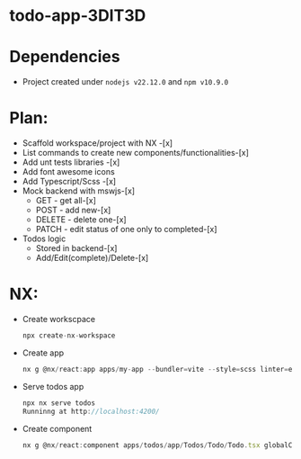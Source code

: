 # todo-app-3DIT3D

# Dependencies
* Project created under `nodejs v22.12.0` and `npm v10.9.0`

# Plan:
* Scaffold workspace/project with NX -[x]
* List commands to create new components/functionalities-[x]
* Add unt tests libraries -[x]
* Add font awesome icons
* Add Typescript/Scss -[x]
* Mock backend with mswjs-[x]
    - GET - get all-[x]
    - POST - add new-[x]
    - DELETE - delete one-[x]
    - PATCH - edit status of one only to completed-[x]
* Todos logic
    * Stored in backend-[x]
    * Add/Edit(complete)/Delete-[x]

# NX:
* Create workscpace
    ```js
    npx create-nx-workspace
    ```
* Create app
    ```js
    nx g @nx/react:app apps/my-app --bundler=vite --style=scss linter=eslint unitTestRunner=jest globalCss=true
    ```
* Serve todos app
    ```js
    npx nx serve todos
    Runninng at http://localhost:4200/
    ```
* Create component
    ```js
    nx g @nx/react:component apps/todos/app/Todos/Todo/Todo.tsx globalCss=true style=scss
    ```

        